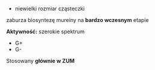 - niewielki rozmiar cząsteczki

zaburza biosyntezę mureiny na **bardzo wczesnym** etapie 

**Aktywność:** szerokie spektrum
- G+
- G-

Stosowany **głównie w ZUM**